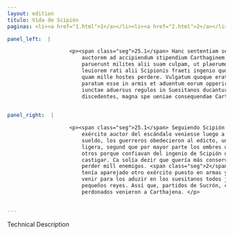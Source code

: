 ```yaml
---
layout: edition
titulo: Vida de Scipión
paginas: <li><a href="1.html">1</a></li><li><a href="2.html">2</a></li><li><a href="3.html">3</a></li><li><a href="4.html">4</a></li><li><a href="5.html">5</a></li><li><a href="6.html">6</a></li><li><a href="7.html">7</a></li><li><a href="8.html">8</a></li><li><a href="9.html">9</a></li><li><a href="10.html">10</a></li><li><a href="11.html">11</a></li><li><a href="12.html">12</a></li><li><a href="13.html">13</a></li><li><a href="14.html">14</a></li><li><a href="15.html">15</a></li><li><a href="16.html">16</a></li><li><a href="17.html">17</a></li><li><a href="18.html">18</a></li><li><a href="19.html">19</a></li><li><a href="20.html">20</a></li><li><a href="21.html">21</a></li><li><a href="22.html">22</a></li><li><a href="23.html">23</a></li><li><a href="24.html">24</a></li><li><a href="25.html">25</a></li><li><a href="26.html">26</a></li><li><a href="27.html">27</a></li><li><a href="28.html">28</a></li><li><a href="29.html">29</a></li><li><a href="30.html">30</a></li><li><a href="31.html">31</a></li><li><a href="32.html">32</a></li><li><a href="33.html">33</a></li><li><a href="34.html">34</a></li><li><a href="35.html">35</a></li><li><a href="36.html">36</a></li><li><a href="37.html">37</a></li><li><a href="38.html">38</a></li><li><a href="39.html">39</a></li><li><a href="40.html">40</a></li><li><a href="41.html">41</a></li><li><a href="42.html">42</a></li><li><a href="43.html">43</a></li><li><a href="44.html">44</a></li><li><a href="45.html">45</a></li><li><a href="46.html">46</a></li><li><a href="47.html">47</a></li><li><a href="48.html">48</a></li><li><a href="49.html">49</a></li><li><a href="50.html">50</a></li><li><a href="51.html">51</a></li><li><a href="52.html">52</a></li><li><a href="53.html">53</a></li><li><a href="54.html">54</a></li><li><a href="55.html">55</a></li><li><a href="56.html">56</a></li><li><a href="57.html">57</a></li><li><a href="58.html">58</a></li><li><a href="59.html">59</a></li><li><a href="60.html">60</a></li><li><a href="61.html">61</a></li><li><a href="62.html">62</a></li><li><a href="63.html">63</a></li><li><a href="64.html">64</a></li><li><a href="65.html">65</a></li><li><a href="66.html">66</a></li><li><a href="67.html">67</a></li><li><a href="68.html">68</a></li><li><a href="69.html">69</a></li><li><a href="70.html">70</a></li><li><a href="71.html">71</a></li><li><a href="72.html">72</a></li><li><a href="73.html">73</a></li><li><a href="74.html">74</a></li>

panel_left:  |

                    <p><span class="seg">25.1</span> Hanc sententiam secutus Scipio extemplo exercitum seditionis
                        auctorem ad accipiendum stipendium Carthaginem Nouam acciri iubet. Edicto
                        paruerunt milites alii suam culpam, ut plaerumque sibi indulgent homines
                        leuiorem rati alii Scipionis fraeti ingenio quod mite in puniendo esse <span class="tooltip">compererant<span class="tooltiptext">comperarant #U </span></span>. <span class="seg">2</span> Dicere enim solitus fuit male se unum ciuem conseruare,
                        quam mille hostes perdere. Vulgatum quoque erat alium Scipionis exercitum
                        paratum esse in armis et aduentum eorum opperiri, ut omnes copiae simul
                        iunctae aduersus regulos in Suesitanos ducantur. Quamobrem ex Sucrone
                        discedentes, magna spe ueniae consequendae Carthaginem ueniunt.</p>
                

panel_right:  |

                    <p><span class="seg">25.1</span> Seguiendo Scipión la tal sentencia, luego mandó que el
                        exército auctor del escándalo veniesse luego a Carthagine la Nueva a reçebir
                        sueldo, los guerreros obedecieron al edicto, unos pensando que la culpa era
                        ligera, segund que por mayor parte los ombres dispensan con sus erradas,
                        otros porque confiavan del ingenio de Scipión que sabían ser manso en
                        castigar. Ca solía dezir que quería más conservar un çibdadano que echar a
                        perder mill enemigos. <span class="seg">2</span> Assí mesmo avíase divulgado que Scipión
                        tenía aparejado otro exército puesto en armas y que atendía los que avían de
                        venir para los aduzir en los suesitanos todos juntos contra aquellos
                        pequeños reyes. Assí que, partidos de Sucrón, con grand esperança de ser
                        perdonados venieron a Carthajena. </p>
                

---
```


Technical Description 